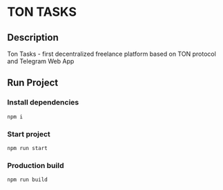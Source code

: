 # TON TASKS

## Description
Ton Tasks - first decentralized freelance platform based on TON protocol and Telegram Web App

## Run Project

### Install dependencies
```
npm i
```
### Start project
```
npm run start
```
### Production build
```
npm run build
```

